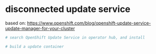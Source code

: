 # disconnected update service

based on: https://www.openshift.com/blog/openshift-update-service-update-manager-for-your-cluster

```bash
# search OpenShift Update Service in operator hub, and install

# build a update container



```